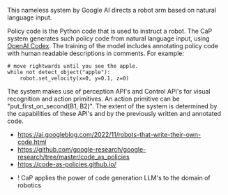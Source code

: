 This nameless system by Google AI directs a robot arm based on natural language input.

Policy code is the Python code that is used to instruct a robot. The CaP system generates such policy code from natural language input, using [OpenAI Codex](https://en.wikipedia.org/wiki/OpenAI_Codex). The training of the model includes annotating policy code with human readable descriptions in comments. For example:

~~~
# move rightwards until you see the apple.
while not detect_object("apple"):
    robot.set_velocity(x=0, y=0.1, z=0)
~~~

The system makes use of perception API's and Control API's for visual recognition and action primitives. An action primitive can be "put_first_on_second(B1, B2)". The extent of the system is determined by the capabilities of these API's and by the previously written and annotated code. 

* https://ai.googleblog.com/2022/11/robots-that-write-their-own-code.html
* https://github.com/google-research/google-research/tree/master/code_as_policies
* https://code-as-policies.github.io/

+ ! CaP applies the power of code generation LLM's to the domain of robotics

